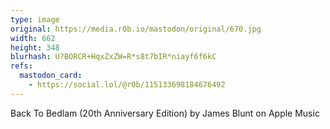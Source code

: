 ```yaml
---
type: image
original: https://media.r0b.io/mastodon/original/670.jpg
width: 662
height: 348
blurhash: U?BORCR+HqxZxZW=R*s8t7bIR*niayf6f6kC
refs:
  mastodon_card:
    - https://social.lol/@r0b/115133698184676492
---
```


Back To Bedlam (20th Anniversary Edition) by James Blunt on Apple Music
